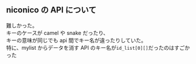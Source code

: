 ## niconico の API について

難しかった。  
キーのケースが camel や snake だったり、  
キーの意味が同じでも api 間でキー名が違ったりしていた。  
特に、mylist からデータを消す API のキー名が`id_list[0][]`だったのはすごかった
